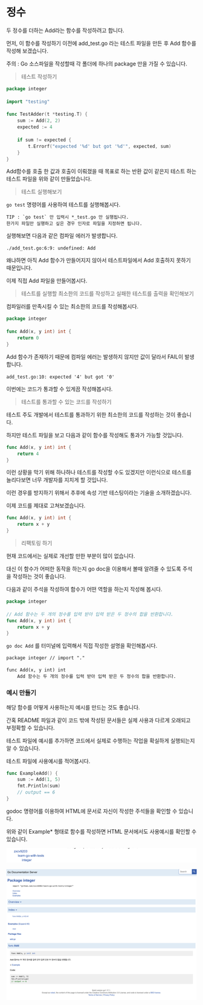 # 정수

두 정수를 더하는 Add라는 함수를 작성하려고 합니다.

먼저, 이 함수를 작성하기 이전에 add_test.go 라는 테스트 파일을 만든 후 Add 함수를 작성해 보겠습니다.

주의 : Go 소스파일을 작성할때 각 폴더에 하나의 package 만을 가질 수 있습니다.

> 테스트 작성하기
```go
package integer

import "testing"

func TestAdder(t *testing.T) {
	sum := Add(2, 2)
	expected := 4

	if sum != expected {
		t.Errorf("expected '%d' but got '%d'", expected, sum)
	}
}
```
Add함수를 호출 한 값과 호출이 이뤄졌을 때 목표로 하는 반환 값이 같은지 테스트 하는 테스트 파일을 위와 같이 만들었습니다.

> 테스트 실행해보기

`go test` 명령어를 사용하여 테스트를 실행해봅시다.

``` 
TIP : `go test` 만 입력시 *_test.go 만 실행됩니다.
한가지 파일만 실행하고 싶은 경우 인자로 파일을 지정하면 됩니다.
```

실행해보면 다음과 같은 컴파일 에러가 발생합니다.

`./add_test.go:6:9: undefined: Add`

왜냐하면 아직 Add 함수가 만들어지지 않아서 테스트파일에서 Add 호출하지 못하기 때문입니다.

이제 직접 Add 파일을 만들어봅시다.

> 테스트를 실행할 최소한의 코드를 작성하고 실패한 테스트를 출력을 확인해보기

컴파일러를 만족시킬 수 있는 최소한의 코드를 작성해봅시다.

```go
package integer

func Add(x, y int) int {
	return 0
}
```

Add 함수가 존재하기 때문에 컴파일 에러는 발생하지 않지만 값이 달라서 FAIL이 발생합니다.

`add_test.go:10: expected '4' but got '0'`

이번에는 코드가 통과할 수 있게끔 작성해봅시다.

> 테스트를 통과할 수 있는 코드를 작성하기

테스트 주도 개발에서 테스트를 통과하기 위한 최소한의 코드를 작성하는 것이 좋습니다.

하지만 테스트 파일을 보고 다음과 같이 함수를 작성해도 통과가 가능할 것입니다.

```go
func Add(x, y int) int {
	return 4
}
```

이런 상황을 막기 위해 하나하나 테스트를 작성할 수도 있겠지만 이런식으로 테스트를 늘리다보면 너무 개발자를 지치게 할 것입니다.

이런 경우를 방지하기 위해서 추후에 속성 기반 테스팅이라는 기술을 소개하겠습니다.

이제 코드를 제대로 고쳐보겠습니다.

```go
func Add(x, y int) int {
	return x + y
}
```

> 리팩토링 하기

현재 코드에서는 실제로 개선할 만한 부분이 많이 없습니다.

대신 이 함수가 어떠한 동작을 하는지 go doc을 이용해서 볼때 알려줄 수 있도록 주석을 작성하는 것이 좋습니다.

다음과 같이 주석을 작성하여 함수가 어떤 역할을 하는지 작성해 봅시다.

```go
package integer

// Add 함수는 두 개의 정수를 입력 받아 입력 받은 두 정수의 합을 반환합니다.
func Add(x, y int) int {
	return x + y
}

```

`go doc Add` 를 터미널에 입력해서 직접 작성한 설명을 확인해봅시다.
```text
package integer // import "."

func Add(x, y int) int
    Add 함수는 두 개의 정수를 입력 받아 입력 받은 두 정수의 합을 반환합니다.
```

### 예시 만들기

해당 함수를 어떻게 사용하는지 예시를 만드는 것도 좋습니다.

간혹 README 파일과 같이 코드 밖에 작성된 문서들은 실제 사용과 다르게 오래되고 부정확할 수 있습니다.

테스트 파일에 예시를 추가하면 코드에서 실제로 수행하는 작업을 확실하게 실행되는지 알 수 있습니다.

테스트 파일에 사용예시를 적어봅시다.

```go
func ExampleAdd() {
	sum := Add(1, 5)
	fmt.Println(sum)
	// output == 6
}
```

godoc 명령어를 이용하여 HTML에 문서로 자신이 작성한 주석들을 확인할 수 있습니다.

위와 같이 Example* 형태로 함수를 작성하면 HTML 문서에서도 사용예시를 확인할 수 있습니다.

![img.png](./image/img.png)

![img_3.png](./image/img_3.png)